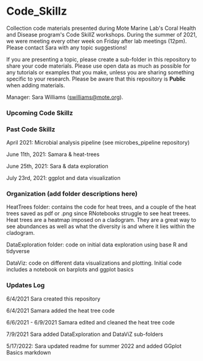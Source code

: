 # Code_Skillz
 
 Collection code materials presented during Mote Marine Lab's Coral Health and Disease program's Code SkillZ workshops. During the summer of 2021, we were meeting every other week on Friday after lab meetings (12pm). Please contact Sara with any topic suggestions!
 
 If you are presenting a topic, please create a sub-folder in this repository to share your code materials. Please use open data as much as possible for any tutorials or examples that you make, unless you are sharing something specific to your research. Please be aware that this repository is **Public** when adding materials.  
 
 Manager: Sara Williams (swilliams@mote.org).
 
### Upcoming Code Skillz



### Past Code Skillz

April 2021: Microbial analysis pipeline (see microbes_pipeline repository)

June 11th, 2021: Samara & heat-trees

June 25th, 2021: Sara & data exploration


July 23rd, 2021: ggplot and data visualization


### Organization (add folder descriptions here)

HeatTrees folder: contains the code for heat trees, and a couple of the heat trees saved as pdf or .png since RNotebooks struggle to see heat treees. Heat trees are a heatmap imposed on a cladogram. They are a great way to see abundances as well as what the diversity is and where it lies within the cladogram.

DataExploration folder: code on initial data exploration using base R and tidyverse

DataViz: code on different data visualizations and plotting. Initial code includes a notebook on barplots and ggplot basics

### Updates Log

6/4/2021 Sara created this repository

6/4/2021 Samara added the heat tree code

6/6/2021 - 6/9/2021 Samara edited and cleaned the heat tree code

7/9/2021 Sara added DataExploration and DataViZ sub-folders

5/17/2022: Sara updated readme for summer 2022 and added GGplot Basics markdown
